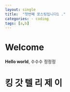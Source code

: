 ```yaml
---
layout: single
title:  "첫번째 포스팅입니다1 ."
categories: - coding
tags: [a,b]
---
```


# Welcome

**Hello world**, 
수수수
정정정

# 킹 갓 텔 리 제 이 